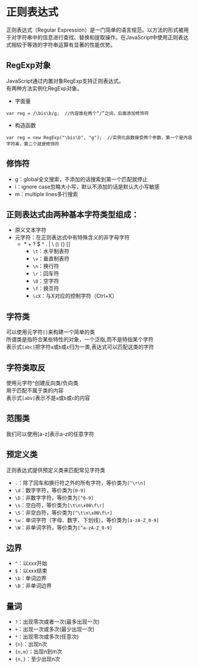 # 正则表达式
正则表达式（Regular Expression）是一门简单的语言规范。以方法的形式被用于对字符串中的信息进行查找、替换和提取操作。在JavaScript中使用正则表达式相较于等效的字符串运算有显著的性能优势。
## RegExp对象
JavaScript通过内置对象RegExp支持正则表达式。  
有两种方法实例化RegExp对象。
* 字面量

```
var reg = /\bis\b/g;  //内容放在两个“/”之间，后面添加修饰符
```

* 构造函数

```
var reg = new RegExp("\bis\b", "g");  //实例化函数接受两个参数，第一个是内容字符串，第二个就是修饰符
```


## 修饰符
* g：global全文搜索，不添加的话搜索到第一个匹配就停止
* i：ignore case忽略大小写，默认不添加的话是默认大小写敏感
* m：multiple lines多行搜索

## 正则表达式由两种基本字符类型组成：
* 原义文本字符
* 元字符：在正则表达式中有特殊含义的非字母字符
  * \* + ? $ ^ . | \\ () {} []
    * `\t`：水平制表符
    * `\v`：垂直制表符
    * `\n`：换行符
    * `\r`：回车符
    * `\0`：空字符
    * `\f`：换页符
    * `\cX`：与X对应的控制字符（Ctrl+X）

## 字符类
可以使用元字符`[]`来构建一个简单的类  
所谓类是指符合某些特性的对象，一个泛指,而不是特指某个字符  
表示式`[abc]`把字符`a`或`b`或`c`归为一类,表达式可以匹配这类的字符

## 字符类取反
使用元字符^创建反向类/负向类  
用于匹配不属于类的内容  
表示式`[abv]`表示不是`a`或`b`或`c`的内容

## 范围类
我们可以使用[a-z]表示a-z的任意字符

## 预定义类
正则表达式提供预定义类来匹配常见字符类
* `.`：除了回车和换行符之外的所有字符，等价类为`[^\r\n]`
* `\d`：数字字符，等价类为`[0-9]`
* `\D`：非数字字符，等价类为`[^0-9]`
* `\s`：空白符，等价类为`[\t\n\x0B\f\r]`
* `\S`：非空白符，等价类为`[^\t\n\x0B\f\r]`
* `\w`：单词字符（字母、数字、下划线），等价类为`[a-zA-Z_0-9]`
* `\W`：非单词字符，等价类为`[^a-zA-Z_0-9]`

## 边界
* `^`：以xxx开始
* `$`：以xxx结束
* `\b`：单词边界
* `\B`：非单词边界

## 量词
* `?`：出现零次或者一次(最多出现一次)
* `+`：出现一次或多次(最少出现一次)
* `*`：出现零次或多次(任意次)
* `{n}`：出现n次
* `{n,m}`：出现n到m次
* `{n,}`：至少出现n次